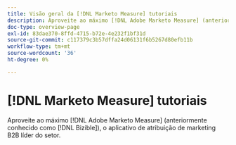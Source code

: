 ```yaml
---
title: Visão geral da [!DNL Marketo Measure] tutoriais
description: Aproveite ao máximo [!DNL Adobe Marketo Measure] (anteriormente conhecido como [!DNL Bizible]), o aplicativo de atribuição de marketing B2B líder do setor.
doc-type: overview-page
exl-id: 83dae370-8ffd-4715-b72e-4e232f1bf31d
source-git-commit: c117379c3b57dffa24d06131f6b5267d80efb11b
workflow-type: tm+mt
source-wordcount: '36'
ht-degree: 0%

---
```


# [!DNL Marketo Measure] tutoriais

Aproveite ao máximo [!DNL Adobe Marketo Measure] (anteriormente conhecido como [!DNL Bizible]), o aplicativo de atribuição de marketing B2B líder do setor.

